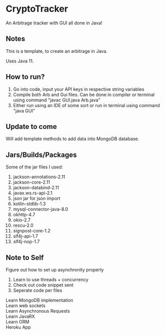 # CryptoTracker
An Arbitrage tracker with GUI all done in Java!

## Notes

This is a template, to create an arbitrage in Java.

Uses Java 11.

## How to run?

1) Go into code, input your API keys in respective string variables
2) Compile both Arb and Gui files. Can be done in compiler or terminal using command "javac GUI.java Arb.java"
3) Either run using an IDE of some sort or run in terminal using command "java GUI"

## Update to come

Will add template methods to add data into MongoDB database.

## Jars/Builds/Packages

Some of the jar files I used:
1) jackson-annotations-2.11
2) jackson-core-2.11
3) jackson-databind-2.11
4) javax.ws.rs-api-2.1
5) json jar for json import
6) kotlin-stdlib-1.3
7) mysql-connector-java-8.0
8) okhttp-4.7
9) okio-2.7
10) rescu-2.0
11) signpost-core-1.2
12) slf4j-api-1.7
13) slf4j-nop-1.7


## Note to Self

Figure out how to set up asynchronity properly
  1) Learn to use threads + concurrency
  2) Check out code snippet sent
  3) Seperate code per files

Learn MongoDB implementation<br>
Learn web sockets<br>
Learn Asynchronous Requests<br>
Learn JavaRX<br>
Learn ORM<br>
Heroku App

